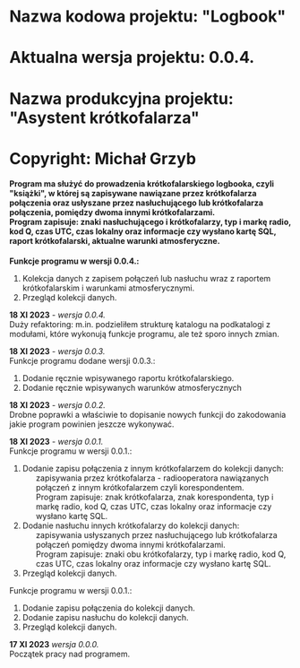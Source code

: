 <h1>Nazwa kodowa projektu: "Logbook"</h1>
<h1>Aktualna wersja projektu: 0.0.4.</h1>
<h1>Nazwa produkcyjna projektu: "Asystent krótkofalarza"</h1>
<h1>Copyright: Michał Grzyb</h1>

<h4> Program ma służyć do prowadzenia krótkofalarskiego logbooka, czyli "książki", w której są zapisywane nawiązane przez krótkofalarza
połączenia oraz usłyszane przez nasłuchującego lub krótkofalarza połączenia, pomiędzy dwoma innymi krótkofalarzami.</br>
Program zapisuje: znaki nasłuchującego i krótkofalarzy, typ i markę radio, kod Q, czas UTC, czas lokalny oraz
informacje czy wysłano kartę SQL, raport krótkofalarski, aktualne warunki atmosferyczne.</h4>

**Funkcje programu w wersji 0.0.4.:**
1. Kolekcja danych z zapisem połączeń lub nasłuchu wraz z raportem krótkofalarskim i warunkami atmosferycznymi.
2. Przegląd kolekcji danych.

**18 XI 2023** *- wersja 0.0.4.*</br>
Duży refaktoring: m.in. podzieliłem strukturę katalogu na podkatalogi z modułami, które wykonują funkcje programu, ale też sporo innych zmian.

**18 XI 2023** *- wersja 0.0.3.*</br>
Funkcje programu dodane wersji 0.0.3.:
1. Dodanie ręcznie wpisywanego raportu krótkofalarskiego.
2. Dodanie ręcznie wpisywanych warunków atmosferycznych

**18 XI 2023** *- wersja 0.0.2.*</br>
Drobne poprawki a właściwie to dopisanie nowych funkcji do zakodowania jakie program powinien jeszcze wykonywać.

**18 XI 2023** *- wersja 0.0.1.*</br>
Funkcje programu w wersji 0.0.1.:
1. Dodanie zapisu połączenia z innym krótkofalarzem do kolekcji danych:
   <ul> zapisywania przez krótkofalarza - radiooperatora nawiązanych połączeń z innym krótkofalarzem czyli korespondentem.</ul>
   <ul> Program zapisuje: znak krótkofalarza, znak korespondenta, typ i markę radio, kod Q, czas UTC, czas lokalny oraz informacje czy wysłano kartę SQL.</ul
2. Dodanie nasłuchu innych krótkofalarzy do kolekcji danych:
   <ul>zapisywania usłyszanych przez nasłuchującego lub krótkofalarza połączeń pomiędzy dwoma innymi krótkofalarzami.</ul>
   <ul>Program zapisuje: znaki obu krótkofalarzy, typ i markę radio, kod Q, czas UTC, czas lokalny oraz informacje czy wysłano kartę SQL.</ul>
3. Przegląd kolekcji danych.

Funkcje programu w wersji 0.0.1.:
1. Dodanie zapisu połączenia do kolekcji danych.
2. Dodanie zapisu nasłuchu do kolekcji danych.
3. Przegląd kolekcji danych.

**17 XI 2023** *wersja 0.0.0.*</br>
Początek pracy nad programem.